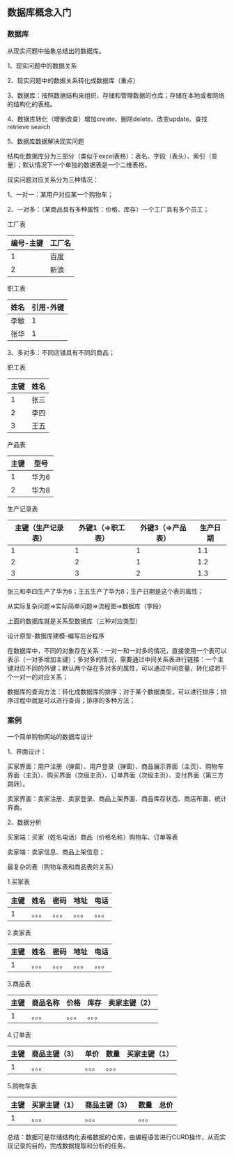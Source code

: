 ## 数据库概念入门

### 数据库

从现实问题中抽象总结出的数据库。

1、现实问题中的数据关系

2、现实问题中的数据关系转化成数据库（重点）

3、数据库：按照数据结构来组织，存储和管理数据的仓库；存储在本地或者网络的结构化的表格。

4、数据库转化（增删改查）增加create、删除delete、改变update、查找retrieve search

5、数据库数据解决现实问题



结构化数据库分为三部分（类似于excel表格）：表名、字段（表头）、索引（变量）；默认情况下一个单独的数据表是一个二维表格。



现实问题对应关系分为三种情况：

1、一对一：某用户对应某一个购物车；

2、一对多：（某商品具有多种属性：价格、库存）一个工厂具有多个员工；

工厂表

| 编号-主键 | 工厂名 |
| ------ | ------ |
| 1 | 百度 |
| 2 | 新浪 |

职工表

| 姓名 | 引用-外键 |
| ---- | --------- |
| 李敏 | 1         |
| 张华 | 1         |

3、多对多：不同店铺具有不同的商品；

职工表

| 主键 | 姓名 |
| ---- | ---- |
| 1    | 张三 |
| 2    | 李四 |
| 3    | 王五 |

产品表

| 主键 | 型号  |
| ---- | ----- |
| 1    | 华为6 |
| 2    | 华为8 |

生产记录表

| 主键（生产记录表） | 外键1（=>职工表） | 外键3（=>产品表） | 生产日期 |
| ------------------ | ----------------- | ----------------- | -------- |
| 1                  | 1                 | 1                 | 1.1      |
| 2                  | 2                 | 1                 | 1.2      |
| 3                  | 3                 | 2                 | 1.3      |

张三和李四生产了华为6；王五生产了华为8；生产日期是这个表的属性；

从实际复杂问题=>实际简单问题=>流程图=>数据库（字段）

上面的数据库就是关系型数据库（三种对应类型）

设计原型-数据库建模-编写后台程序



在数据库中，不同的对象存在关系：一对一和一对多的情况，直接使用一个表可以表示（一对多增加主键）；多对多的情况，需要通过中间关系表进行链接：一个主键对应不同的外键；默认两个存在多对多的属性，可以通过中间变量，转化成若干个一对一的对应关系；

数据库的查询方法：转化成数据库的排序；对于某个数据类型，可以进行排序；排序过程中就是可以进行查询；排序的多种方法；



### 案例

一个简单购物网站的数据库设计

1、界面设计：

买家界面：用户注册（弹窗）、用户登录（弹窗）、商品展示界面（主页）、购物车界面（主页）、购买界面（次级主页）、订单界面（次级主页）、支付界面（第三方跳转）。

卖家界面：卖家注册、卖家登录、商品上架界面、商品库存状态、商店布置、统计界面。

2、数据分析

买家端：买家（姓名电话）商品（价格名称）购物车、订单等表

卖家端：卖家信息、商品上架信息；

最复杂的表（购物车表和商品表的关系）



1.买家表

| 主键 | 姓名   | 密码   | 地址   | 电话   |
| ---- | ------ | ------ | ------ | ------ |
| 1    | 。。。 | 。。。 | 。。。 | 。。。 |

 2.卖家表

| 主键 | 姓名   | 密码   | 地址   | 电话   |
| ---- | ------ | ------ | ------ | ------ |
| 1    | 。。。 | 。。。 | 。。。 | 。。。 |

3.商品表

| 主键 | 商品名称 | 价格   | 库存   | 卖家主键（2） |
| ---- | -------- | ------ | ------ | ------------- |
| 1    | 。。。   | 。。。 | 。。。 |               |

4.订单表

| 主键 | 商品主键（3） | 单价   | 数量   | 买家主键（1） |
| ---- | ------------- | ------ | ------ | ------------- |
| 1    | 。。。        | 。。。 | 。。。 |               |

5.购物车表

| 主键 | 买家主键（1） | 商品主键（3） | 数量   | 总价 |
| ---- | ------------- | ------------- | ------ | ---- |
| 1    | 。。。        | 。。。        | 。。。 |      |

总结：数据可是存储结构化表格数据的仓库，由编程语言进行CURD操作，从而实现记录的目的，完成数据提取和分析的任务。
